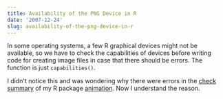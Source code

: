 ```yaml
---
title: Availability of the PNG Device in R
date: '2007-12-24'
slug: availability-of-the-png-device-in-r
---
```


In some operating systems, a few R graphical devices might not be available, so we have to check the capabilities of devices before writing code for creating image files in case that there should be errors. The function is just `capabilities()`.

I didn't notice this and was wondering why there were errors in the [check summary](http://cran.r-project.org/src/contrib/checkSummary.html) of my R package [animation](http://cran.r-project.org/package=animation). Now I understand the reason.

